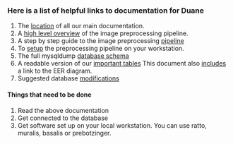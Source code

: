 ### Here is a list of helpful links to documentation for Duane
1. The [location](https://github.com/ActiveBrainAtlas2/preprocessing-pipeline/tree/master/docs)
of all our main documentation.
1. A [high level overview](README.md)
of the image preprocessing pipeline.
1. A step by step guide to the image preprocessing 
[pipeline](../user/PROCESS.md)
1. To [setup](https://github.com/ActiveBrainAtlas2/preprocessing-pipeline/blob/master/docs/programmer/SETUP.md)
the preprocessing pipeline on your workstation.
1. The full mysqldump [database schema](https://github.com/ActiveBrainAtlas2/preprocessing-pipeline/blob/master/docs/programmer/schema.sql)
1. A readable version of our [important tables](https://github.com/ActiveBrainAtlas2/preprocessing-pipeline/blob/master/docs/programmer/Database.tables.md)
This document also [includes](https://github.com/ActiveBrainAtlas2/preprocessing-pipeline/blob/master/docs/programmer/database.erd.png)
 a link to the EER diagram.
1. Suggested database [modifications](suggested.db.modifications.md)

#### Things that need to be done
1. Read the above documentation
1. Get connected to the database
1. Get software set up on your local workstation. You can use ratto, muralis, basalis or prebotzinger.